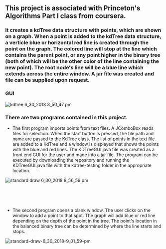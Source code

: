 ## This project is associated with Princeton's Algorithms Part I class from coursera.
### It creates a kdTree data structure with points, which are shown on a graph. When a point is added to the kdTree data structure, a verticle blue or horizontal red line is created through the point on the graph. The colored line will stop at the line which contains the parent point, or any point higher in the binary tree (both of which will be the other color of the line containing the new point). The root node's line will be a blue line which extends across the entire window.  A jar file was created and file can be supplied upon request.



### GUI
![kdtree 6_30_2018 8_50_47 pm](https://user-images.githubusercontent.com/24630618/42130630-b7341f1e-7ca7-11e8-9b87-fd6e306c615b.png)
 
 ### There are two programs contained in this project. 
 
  - The first program imports points from text files. A JComboBox reads files for selection. When the start button is pressed, the file path and name are passed to the KdTree class. The list of points in the text file are added to a KdTree and a window is displayed that shows the points with the blue and red lines. The KDTreeGUI.java file was created as a front end GUI for the user and made into a jar file. The program can be executed by downloading the repository and running the KDTreeGUI.java file with the kdtree-testing folder in the appropriate location.
  
 ![standard draw 6_30_2018 8_56_59 pm](https://user-images.githubusercontent.com/24630618/42130663-7209ac8c-7ca8-11e8-94fd-4aa6aad438df.png)
 
<br><br><br>
 
 - The second program opens a blank window. The user clicks on the window to add a point to that spot. The graph will add blue or red line depending on the depth of the point in the tree. The point's location in the balanced binary tree can be determined by where the line starts and stops. 

![standard-draw-6_30_2018-9_01_59-pm](https://user-images.githubusercontent.com/24630618/42130697-50bc0736-7ca9-11e8-909f-890de0c160ce.gif)
